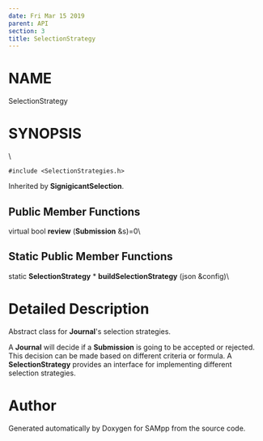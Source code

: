 ```yaml
---
date: Fri Mar 15 2019
parent: API
section: 3
title: SelectionStrategy
---
```


NAME
====

SelectionStrategy

SYNOPSIS
========

\

`#include <SelectionStrategies.h>`

Inherited by **SignigicantSelection**.

Public Member Functions
-----------------------

virtual bool **review** (**Submission** &s)=0\

Static Public Member Functions
------------------------------

static **SelectionStrategy** \* **buildSelectionStrategy** (json
&config)\

Detailed Description
====================

Abstract class for **Journal**\'s selection strategies.

A **Journal** will decide if a **Submission** is going to be accepted or
rejected. This decision can be made based on different criteria or
formula. A **SelectionStrategy** provides an interface for implementing
different selection strategies.

Author
======

Generated automatically by Doxygen for SAMpp from the source code.
